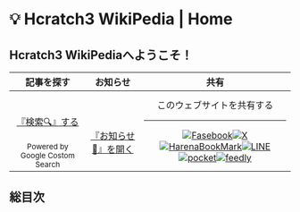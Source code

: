 # 💡 Hcratch3 WikiPedia | Home

## Hcratch3 WikiPediaへようこそ！

| 記事を探す | お知らせ　| 共有 |
| :-: | :-: | :-: |
| <br><br> [『検索🔍️』する](search.md) <br><br> <sub>Powered by Google Costom Search</sub> | <br><br> [『お知らせ📢』を開く](announce.md) | このウェブサイトを共有する <hr> <a href="http://www.facebook.com/share.php?u=https://hcratch3.github.io/wiki" rel="nofollow noopener" target="_blank">![Fasebook](https://img.icons8.com/?size=50&id=13912&format=png&color=000000)</a><a href="https://twiter.com/share?url=https://hcratch3.github.io/wiki" rel="nofollow noopener" target="_blank">![X](https://img.icons8.com/?size=50&id=ClbD5JTFM7FA&format=png&color=000000)</a><a href="http://b.hatena.ne.jp/add?mode=confirm&url=https://hcratch3.github.io/wiki&title=Hcratch3WikiPedia" rel="nofollow noopener" target="_blank">![HarenaBookMark](https://img.icons8.com/?size=50&id=21747&format=png&color=000000)</a><a href="http://line.me/R/msg/text/?https://hcratch3.github.io/wiki%0aHcratch3WikiPedia" target="_blank" rel="nofollow noopener">![LINE](https://img.icons8.com/?size=50&id=21746&format=png&color=000000)</a><a href="http://getpocket.com/edit?url=https://hcratch3.github.io/wiki&title=Hcratch3WikiPedia" rel="nofollow" rel="nofollow" target="_blank">![pocket](https://icons.iconarchive.com/icons/papirus-team/papirus-apps/48/pocket-icon.png)</a><a href="https://feedly.com/i/subscription/feed/https://hcratch3.github.io/wiki" target="blank" rel="nofollow noopener">![feedly](https://img.icons8.com/?size=50&id=21745&format=png&color=000000)</a>

## 総目次
